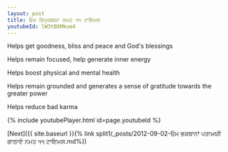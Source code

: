 ```yaml
---
layout: post
title: ਓਮ ਵਿਮੁਕਥਯਾ ਨਮਹ ੧੧ ਟਾਇਮਸ
youtubeId: lW3tBXMkue4
---
```

 
 
Helps get goodness, bliss and peace and God's blessings
 
Helps remain focused, help generate inner energy 
 
Helps boost physical and mental health 
 
Helps remain grounded and generates a sense of gratitude towards the greater power 
 
Helps reduce bad karma
 
 
 
 


{% include youtubePlayer.html id=page.youtubeId %}
 
[Next]({{ site.baseurl }}{% link  split1/_posts/2012-09-02-ਓਮ ਭਕਥਾਨਾਂ ਪਰਾਮਯੀ ਗਾਠਾਏ ਨਮਹ ੧੧ ਟਾਇਮਸ.md%})
 
